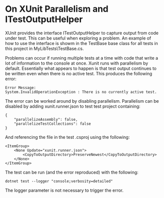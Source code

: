 # On XUnit Parallelism and ITestOutputHelper

XUnit provides the interface ITestOutputHelper to capture output
from code under test. This can be useful when exploring a problem.
An example of how to use the interface is showm in the TestBase base class for
all tests in this project in MyLibTests\TestBase.cs.

Problems can occur if running multiple tests at a time with code that write 
a lot of information to the console at once. Xunit runs with
parallelism by default. Essentially what appears to happen is that test output 
continues to be written even when there is no active test. This produces the following error:

    Error Message:
    System.InvalidOperationException : There is no currently active test.

The error can be worked around by disabling parallelism. Parallelism can be
disabled by adding xunit.runner.json to test test project containing:

    {
        "parallelizeAssembly": false,
        "parallelizeTestCollections": false
    }

And referencing the file in the test .csproj using the following:

    <ItemGroup>
        <None Update="xunit.runner.json"> 
            <CopyToOutputDirectory>PreserveNewest</CopyToOutputDirectory>
        </None>
    </ItemGroup>

The test can be run (and the error reproduced) with the following:

    dotnet test --logger "console;verbosity=detailed"

The logger parameter is not necessary to trigger the error.
